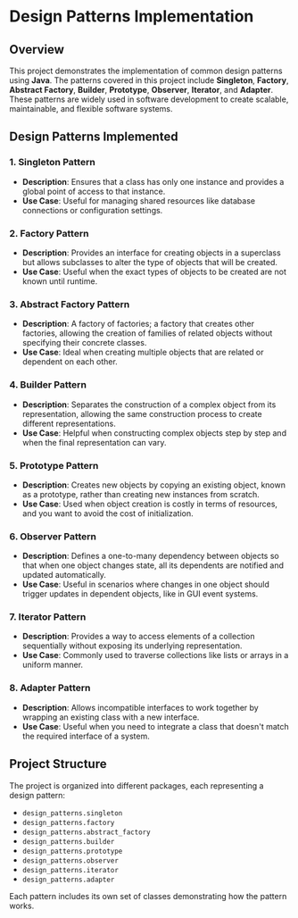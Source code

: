 # Design Patterns Implementation

## Overview
This project demonstrates the implementation of common design patterns using **Java**. The patterns covered in this project include **Singleton**, **Factory**, **Abstract Factory**, **Builder**, **Prototype**, **Observer**, **Iterator**, and **Adapter**. These patterns are widely used in software development to create scalable, maintainable, and flexible software systems.

## Design Patterns Implemented

### 1. **Singleton Pattern**
- **Description**: Ensures that a class has only one instance and provides a global point of access to that instance.
- **Use Case**: Useful for managing shared resources like database connections or configuration settings.

### 2. **Factory Pattern**
- **Description**: Provides an interface for creating objects in a superclass but allows subclasses to alter the type of objects that will be created.
- **Use Case**: Useful when the exact types of objects to be created are not known until runtime.

### 3. **Abstract Factory Pattern**
- **Description**: A factory of factories; a factory that creates other factories, allowing the creation of families of related objects without specifying their concrete classes.
- **Use Case**: Ideal when creating multiple objects that are related or dependent on each other.

### 4. **Builder Pattern**
- **Description**: Separates the construction of a complex object from its representation, allowing the same construction process to create different representations.
- **Use Case**: Helpful when constructing complex objects step by step and when the final representation can vary.

### 5. **Prototype Pattern**
- **Description**: Creates new objects by copying an existing object, known as a prototype, rather than creating new instances from scratch.
- **Use Case**: Used when object creation is costly in terms of resources, and you want to avoid the cost of initialization.

### 6. **Observer Pattern**
- **Description**: Defines a one-to-many dependency between objects so that when one object changes state, all its dependents are notified and updated automatically.
- **Use Case**: Useful in scenarios where changes in one object should trigger updates in dependent objects, like in GUI event systems.

### 7. **Iterator Pattern**
- **Description**: Provides a way to access elements of a collection sequentially without exposing its underlying representation.
- **Use Case**: Commonly used to traverse collections like lists or arrays in a uniform manner.

### 8. **Adapter Pattern**
- **Description**: Allows incompatible interfaces to work together by wrapping an existing class with a new interface.
- **Use Case**: Useful when you need to integrate a class that doesn't match the required interface of a system.

## Project Structure
The project is organized into different packages, each representing a design pattern:

- `design_patterns.singleton`
- `design_patterns.factory`
- `design_patterns.abstract_factory`
- `design_patterns.builder`
- `design_patterns.prototype`
- `design_patterns.observer`
- `design_patterns.iterator`
- `design_patterns.adapter`

Each pattern includes its own set of classes demonstrating how the pattern works.
